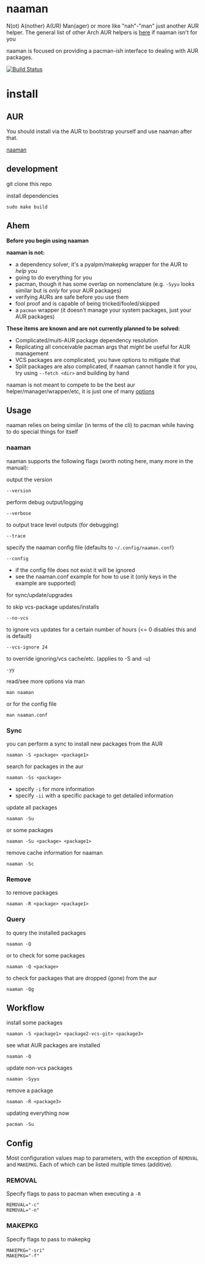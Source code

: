 naaman
===

N(ot) A(nother) A(UR) Man(ager) or more like "nah"-"man" just another AUR helper. The general list of other Arch AUR helpers is [here](https://wiki.archlinux.org/index.php/AUR_helpers) if naaman isn't for you

naaman is focused on providing a pacman-ish interface to dealing with AUR packages.

[![Build Status](https://travis-ci.org/enckse/naaman.svg?branch=master)](https://travis-ci.org/enckse/naaman)

# install

## AUR

You should install via the AUR to bootstrap yourself and use naaman after that.

[naaman](https://aur.archlinux.org/packages/naaman/)

## development

git clone this repo

install dependencies
```
sudo make build
```

## Ahem

**Before you begin using naaman**

**naaman is not:**
* a dependency solver, it's a pyalpm/makepkg wrapper for the AUR to _help_ you
* going to do everything for you
* pacman, though it has some overlap on nomenclature (e.g. `-Syyu` looks similar but is _only_ for your AUR packages)
* verifying AURs are safe before you use them
* fool proof and is capable of being tricked/fooled/skipped
* a `pacman` wrapper (it doesn't manage your system packages, just your AUR packages)

**These items are known and are not currently planned to be solved:**
* Complicated/multi-AUR package dependency resolution
* Replicating all conceivable pacman args that _might_ be useful for AUR management
* VCS packages are complicated, you have options to mitigate that
* Split packages are also complicated, if naaman cannot handle it for you, try using `--fetch <dir>` and building by hand

naaman is not meant to compete to be the best aur helper/manager/wrapper/etc, it is just one of many [options](https://wiki.archlinux.org/index.php/AUR_helpers)

## Usage

naaman relies on being similar (in terms of the cli) to pacman while having to do special things for itself

### naaman

naaman supports the following flags (worth noting here, many more in the manual):

output the version
```
--version
```

perform debug output/logging
```
--verbose
```

to output trace level outputs (for debugging)
```
--trace
```

specify the naaman config file (defaults to `~/.config/naaman.conf`)
```
--config
```
* if the config file does not exist it will be ignored
* see the naaman.conf example for how to use it (only keys in the example are supported)

for sync/update/upgrades

to skip vcs-package updates/installs
```
--no-vcs
```

to ignore vcs updates for a certain number of hours (<= 0 disables this and is default)
```
--vcs-ignore 24
```

to override ignoring/vcs cache/etc. (applies to -S and -u)
```
-yy
```

read/see more options via man
```
man naaman
```

or for the config file
```
man naaman.conf
```

### Sync

you can perform a sync to install new packages from the AUR
```
naaman -S <package> <package1>
```

search for packages in the aur
```
naaman -Ss <package>
```
* specify `-i` for more information
* specify `-ii` with a specific package to get detailed information

update all packages
```
naaman -Su
```

or some packages
```
naaman -Su <package> <package1>
```

remove cache information for naaman
```
naaman -Sc
```

### Remove

to remove packages
```
naaman -R <package> <package1>
```

### Query

to query the installed packages
```
naaman -Q
```

or to check for some packages
```
naaman -Q <package>
```

to check for packages that are dropped (gone) from the aur
```
naaman -Qg
```

## Workflow

install some packages
```
naaman -S <package1> <package2-vcs-git> <package3>
```

see what AUR packages are installed
```
naaman -Q
```

update non-vcs packages
```
naaman -Syyu
```

remove a package
```
naaman -R <package3>
```

updating everything now
```
pacman -Su
```

## Config

Most configuration values map to parameters, with the exception of `REMOVAL` and `MAKEPKG`. Each of which can be listed multiple times (additive).

### REMOVAL

Specify flags to pass to pacman when executing a `-R`
```
REMOVAL="-c"
REMOVAL="-n"
```

### MAKEPKG

Specify flags to pass to makepkg
```
MAKEPKG="-sri"
MAKEPKG="-f"
```
